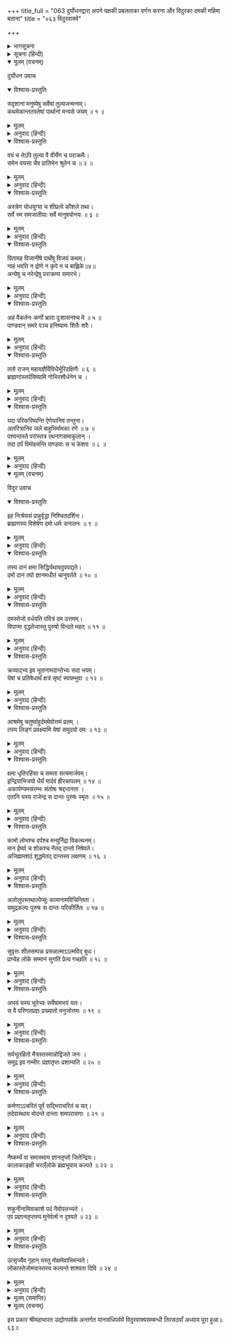 +++
title_full = "063 दुर्योधनद्वारा अपने पक्षकी प्रबलताका वर्णन करना और विदुरका दमकी महिमा बताना"
title = "०६३ विदुरवाक्ये"

+++

<details><summary>भागसूचना</summary>

त्रिषष्टितमोऽध्यायः
</details>

<details><summary>सूचना (हिन्दी)</summary>

दुर्योधनद्वारा अपने पक्षकी प्रबलताका वर्णन करना और विदुरका दमकी महिमा बताना
</details>

<details open><summary>मूलम् (वचनम्)</summary>

दुर्योधन उवाच
</details>

<details open><summary>विश्वास-प्रस्तुतिः</summary>

सदृशानां मनुष्येषु सर्वेषां तुल्यजन्मनाम्।  
कथमेकान्ततस्तेषां पार्थानां मन्यसे जयम् ॥ १ ॥
</details>

<details><summary>मूलम्</summary>

सदृशानां मनुष्येषु सर्वेषां तुल्यजन्मनाम्।  
कथमेकान्ततस्तेषां पार्थानां मन्यसे जयम् ॥ १ ॥
</details>

<details><summary>अनुवाद (हिन्दी)</summary>

_दुर्योधन बोला—_ पितामह! मनुष्योंमें हम और पाण्डव शिक्षाकी दृष्टिसे समान हैं, हमारा जन्म भी एक ही कुलमें हुआ है; फिर आप यह कैसे मानते हैं कि युद्धमें एकमात्र कुन्तीकुमारोंकी ही विजय होगी॥१॥
</details>

<details open><summary>विश्वास-प्रस्तुतिः</summary>

वयं च तेऽपि तुल्या वै वीर्येण च पराक्रमैः।  
समेन वयसा चैव प्रातिभेन श्रुतेन च ॥ २ ॥
</details>

<details><summary>मूलम्</summary>

वयं च तेऽपि तुल्या वै वीर्येण च पराक्रमैः।  
समेन वयसा चैव प्रातिभेन श्रुतेन च ॥ २ ॥
</details>

<details><summary>अनुवाद (हिन्दी)</summary>

बल, पराक्रम, समवयस्कता, प्रतिभा और शास्त्रज्ञान—इन सभी दृष्टियोंसे हमलोग और पाण्डव समान ही हैं॥
</details>

<details open><summary>विश्वास-प्रस्तुतिः</summary>

अस्त्रेण योधयुग्या च शीघ्रत्वे कौशले तथा।  
सर्वे स्म समजातीयाः सर्वे मानुषयोनयः ॥ ३ ॥
</details>

<details><summary>मूलम्</summary>

अस्त्रेण योधयुग्या च शीघ्रत्वे कौशले तथा।  
सर्वे स्म समजातीयाः सर्वे मानुषयोनयः ॥ ३ ॥
</details>

<details><summary>अनुवाद (हिन्दी)</summary>

अस्त्र-बल, योद्धाओंके संग्रह, हाथोंकी फुर्ती तथा युद्धकौशलमें भी हम और वे एक-से ही हैं, सभी समान जातिके हैं और सब-के-सब मनुष्ययोनिमें ही उत्पन्न हुए हैं॥३॥
</details>

<details open><summary>विश्वास-प्रस्तुतिः</summary>

पितामह विजानीषे पार्थेषु विजयं कथम्।  
नाहं भवति न द्रोणे न कृपे न च बाह्लिके॥४॥  
अन्येषु च नरेन्द्रेषु पराक्रम्य समारभे।
</details>

<details><summary>मूलम्</summary>

पितामह विजानीषे पार्थेषु विजयं कथम्।  
नाहं भवति न द्रोणे न कृपे न च बाह्लिके॥४॥  
अन्येषु च नरेन्द्रेषु पराक्रम्य समारभे।
</details>

<details><summary>अनुवाद (हिन्दी)</summary>

दादाजी! ऐसी दशामें भी आप कैसे जानते हैं कि विजय कुन्तीपुत्रोंकी ही होगी। मैं, आप, द्रोणाचार्य, कृपाचार्य, बाह्लिक तथा अन्य राजाओंके पराक्रमका भरोसा करके युद्धका आरम्भ नहीं कर रहा हूँ॥४॥
</details>

<details open><summary>विश्वास-प्रस्तुतिः</summary>

अहं वैकर्तनः कर्णो भ्राता दुःशासनश्च मे ॥ ५ ॥  
पाण्डवान् समरे पञ्च हनिष्यामः शितैः शरैः।
</details>

<details><summary>मूलम्</summary>

अहं वैकर्तनः कर्णो भ्राता दुःशासनश्च मे ॥ ५ ॥  
पाण्डवान् समरे पञ्च हनिष्यामः शितैः शरैः।
</details>

<details><summary>अनुवाद (हिन्दी)</summary>

मैं, विकर्तनपुत्र कर्ण तथा मेरा भाई दुःशासन—हम तीन ही मिलकर युद्धभूमिमें पाँचों पाण्डवोंको तीक्ष्ण बाणोंसे मार डालेंगे॥५॥
</details>

<details open><summary>विश्वास-प्रस्तुतिः</summary>

ततो राजन् महायज्ञैर्विविधैर्भूरिदक्षिणैः ॥ ६ ॥  
ब्राह्मणांस्तर्पयिष्यामि गोभिरश्वैर्धनेन च ।
</details>

<details><summary>मूलम्</summary>

ततो राजन् महायज्ञैर्विविधैर्भूरिदक्षिणैः ॥ ६ ॥  
ब्राह्मणांस्तर्पयिष्यामि गोभिरश्वैर्धनेन च ।
</details>

<details><summary>अनुवाद (हिन्दी)</summary>

राजन्! तदनन्तर पर्याप्त दक्षिणावाले विविध महायज्ञोंका अनुष्ठान करके गायें, घोड़े और धन दानमें देकर ब्राह्मणोंको तृप्त करूँगा॥६॥
</details>

<details open><summary>विश्वास-प्रस्तुतिः</summary>

यदा परिकरिष्यन्ति ऐणेयानिव तन्तुना।  
अतरित्रानिव जले बाहुभिर्मामका रणे ॥ ७ ॥  
पश्यन्तस्ते परांस्तत्र रथनागसमाकुलान् ।  
तदा दर्पं विमोक्ष्यन्ति पाण्डवाः स च केशवः ॥ ८ ॥
</details>

<details><summary>मूलम्</summary>

यदा परिकरिष्यन्ति ऐणेयानिव तन्तुना।  
अतरित्रानिव जले बाहुभिर्मामका रणे ॥ ७ ॥  
पश्यन्तस्ते परांस्तत्र रथनागसमाकुलान् ।  
तदा दर्पं विमोक्ष्यन्ति पाण्डवाः स च केशवः ॥ ८ ॥
</details>

<details><summary>अनुवाद (हिन्दी)</summary>

जैसे व्याध हरिणके बच्चोंको जाल या फंदेमें फँसाकर खींचते हैं और जैसे जलका प्रवाह कर्णधाररहित नौकारोहियोंको भँवरमें डुबो देता है, उसी प्रकार जब मेरे सैनिक अपने बाहुबलसे पाण्डवोंको पीड़ित करेंगे, उस समय रथ और हाथीसवारोंसे भरी हुई मेरी विशाल वाहिनीकी ओर देखते हुए वे पाण्डव और वह श्रीकृष्ण सब अपना अहंकार त्याग देंगे॥७-८॥
</details>

<details open><summary>मूलम् (वचनम्)</summary>

विदुर उवाच
</details>

<details open><summary>विश्वास-प्रस्तुतिः</summary>

इह निःश्रेयसं प्राहुर्वृद्धा निश्चितदर्शिनः।  
ब्राह्मणस्य विशेषेण दमो धर्मः सनातनः ॥ ९ ॥
</details>

<details><summary>मूलम्</summary>

इह निःश्रेयसं प्राहुर्वृद्धा निश्चितदर्शिनः।  
ब्राह्मणस्य विशेषेण दमो धर्मः सनातनः ॥ ९ ॥
</details>

<details><summary>अनुवाद (हिन्दी)</summary>

विदुरने कहा—सिद्धान्तके जाननेवाले वृद्ध पुरुष कहते हैं कि इस संसारमें दम ही कल्याणका परम साधन है। ब्राह्मणके लिये तो विशेषरूपसे है। वही सनातनधर्म है॥९॥
</details>

<details open><summary>विश्वास-प्रस्तुतिः</summary>

तस्य दानं क्षमा सिद्धिर्यथावदुपपद्यते।  
दमो दानं तपो ज्ञानमधीतं चानुवर्तते ॥ १० ॥
</details>

<details><summary>मूलम्</summary>

तस्य दानं क्षमा सिद्धिर्यथावदुपपद्यते।  
दमो दानं तपो ज्ञानमधीतं चानुवर्तते ॥ १० ॥
</details>

<details><summary>अनुवाद (हिन्दी)</summary>

जो दमरूपी गुणसे युक्त है, उसीको दान, क्षमा और सिद्धिका यथार्थ लाभ प्राप्त होता है; क्योंकि दम ही दान, तपस्या, ज्ञान और स्वाध्यायका सम्पादन करता है॥
</details>

<details open><summary>विश्वास-प्रस्तुतिः</summary>

दमस्तेजो वर्धयति पवित्रं दम उत्तमम्।  
विपाप्मा वृद्धतेजास्तु पुरुषो विन्दते महत् ॥ ११ ॥
</details>

<details><summary>मूलम्</summary>

दमस्तेजो वर्धयति पवित्रं दम उत्तमम्।  
विपाप्मा वृद्धतेजास्तु पुरुषो विन्दते महत् ॥ ११ ॥
</details>

<details><summary>अनुवाद (हिन्दी)</summary>

दम तेजकी वृद्धि करता है। दम पवित्र एवं उत्तम साधन है। दमसे निष्पाप एवं बढ़े हुए तेजसे सम्पन्न पुरुष परब्रह्म परमात्माको प्राप्त कर लेता है॥११॥
</details>

<details open><summary>विश्वास-प्रस्तुतिः</summary>

क्रव्याद्भ्य इव भूतानामदान्तेभ्यः सदा भयम्।  
येषां च प्रतिषेधार्थं क्षत्रं सृष्टं स्वयम्भुवा ॥ १२ ॥
</details>

<details><summary>मूलम्</summary>

क्रव्याद्भ्य इव भूतानामदान्तेभ्यः सदा भयम्।  
येषां च प्रतिषेधार्थं क्षत्रं सृष्टं स्वयम्भुवा ॥ १२ ॥
</details>

<details><summary>अनुवाद (हिन्दी)</summary>

जैसे मांसभोजी हिंसक पशुओंसे सब जीव डरते रहते हैं, उसी प्रकार अदान्त (असंयमी) पुरुषोंसे सभी प्राणियोंको सदा भय बना रहता है, जिनको हिंसा आदि दुष्कर्मोंसे रोकनेके लिये ब्रह्माजीने क्षत्रिय-जातिकी सृष्टि की है॥१२॥
</details>

<details open><summary>विश्वास-प्रस्तुतिः</summary>

आश्रमेषु चतुर्ष्वाहुर्दममेवोत्तमं व्रतम् ।  
तस्य लिङ्गं प्रवक्ष्यामि येषां समुदयो दमः ॥ १३ ॥
</details>

<details><summary>मूलम्</summary>

आश्रमेषु चतुर्ष्वाहुर्दममेवोत्तमं व्रतम् ।  
तस्य लिङ्गं प्रवक्ष्यामि येषां समुदयो दमः ॥ १३ ॥
</details>

<details><summary>अनुवाद (हिन्दी)</summary>

चारों आश्रमोंमें दमको ही उत्तम व्रत बताया गया है। यह दम जिन पुरुषोंके अभ्यासमें आकर उनके अभ्युदयका कारण बन जाता है, उनमें प्रकट होनेवाले चिह्नोंका मैं वर्णन करता हूँ॥१३॥
</details>

<details open><summary>विश्वास-प्रस्तुतिः</summary>

क्षमा धृतिरहिंसा च समता सत्यमार्जवम्।  
इन्द्रियाभिजयो धैर्यं मार्दवं ह्रीरचापलम् ॥ १४ ॥  
अकार्पण्यमसंरम्भः संतोषः श्रद्दधानता ।  
एतानि यस्य राजेन्द्र स दान्तः पुरुषः स्मृतः ॥ १५ ॥
</details>

<details><summary>मूलम्</summary>

क्षमा धृतिरहिंसा च समता सत्यमार्जवम्।  
इन्द्रियाभिजयो धैर्यं मार्दवं ह्रीरचापलम् ॥ १४ ॥  
अकार्पण्यमसंरम्भः संतोषः श्रद्दधानता ।  
एतानि यस्य राजेन्द्र स दान्तः पुरुषः स्मृतः ॥ १५ ॥
</details>

<details><summary>अनुवाद (हिन्दी)</summary>

राजेन्द्र! जिस पुरुषमें क्षमा, धैर्य, अहिंसा, सम-दर्शिता, सत्य, सरलता, इन्द्रियसंयम, धीरता, मृदुता, लज्जा, स्थिरता, उदारता, अक्रोध, संतोष और श्रद्धा—ये गुण विद्यमान हैं, वह पुरुष दान्त (इन्द्रियविजयी) माना गया है॥१४-१५॥
</details>

<details open><summary>विश्वास-प्रस्तुतिः</summary>

कामो लोभश्च दर्पश्च मन्युर्निद्रा विकत्थनम्।  
मान ईर्ष्या च शोकश्च नैतद् दान्तो निषेवते।  
अजिह्ममशठं शुद्धमेतद् दान्तस्य लक्षणम् ॥ १६ ॥
</details>

<details><summary>मूलम्</summary>

कामो लोभश्च दर्पश्च मन्युर्निद्रा विकत्थनम्।  
मान ईर्ष्या च शोकश्च नैतद् दान्तो निषेवते।  
अजिह्ममशठं शुद्धमेतद् दान्तस्य लक्षणम् ॥ १६ ॥
</details>

<details><summary>अनुवाद (हिन्दी)</summary>

दमनशील पुरुष काम, लोभ, अभिमान, क्रोध, निद्रा, आत्मप्रशंसा, मान, ईर्ष्या तथा शोक—इन दुर्गुणोंको अपने पास नहीं फटकने देता। कुटिलता और शठताका अभाव तथा आत्मशुद्धि यह दमयुक्त पुरुषका लक्षण है॥१६॥
</details>

<details open><summary>विश्वास-प्रस्तुतिः</summary>

अलोलुपस्तथाल्पेप्सुः कामानामविचिन्तिता ।  
समुद्रकल्पः पुरुषः स दान्तः परिकीर्तितः ॥ १७ ॥
</details>

<details><summary>मूलम्</summary>

अलोलुपस्तथाल्पेप्सुः कामानामविचिन्तिता ।  
समुद्रकल्पः पुरुषः स दान्तः परिकीर्तितः ॥ १७ ॥
</details>

<details><summary>अनुवाद (हिन्दी)</summary>

जो निर्लोभ, कम-से-कम चाहनेवाला, भोगोंके चिन्तनसे दूर रहनेवाला तथा समुद्रके समान गम्भीर है, उस पुरुषको दान्त (इन्द्रियसंयमी) कहा गया है॥१७॥
</details>

<details open><summary>विश्वास-प्रस्तुतिः</summary>

सुवृत्तः शीलसम्पन्नः प्रसन्नात्माऽऽत्मविद् बुधः।  
प्राप्येह लोके सम्मानं सुगतिं प्रेत्य गच्छति ॥ १८ ॥
</details>

<details><summary>मूलम्</summary>

सुवृत्तः शीलसम्पन्नः प्रसन्नात्माऽऽत्मविद् बुधः।  
प्राप्येह लोके सम्मानं सुगतिं प्रेत्य गच्छति ॥ १८ ॥
</details>

<details><summary>अनुवाद (हिन्दी)</summary>

जो सदाचारी, शीलवान्, प्रसन्नचित्त तथा आत्मज्ञानी विद्वान् है वह इस जगत्‌में सम्मान पाकर मृत्युके पश्चात् उत्तम गतिका भागी होता है॥१८॥
</details>

<details open><summary>विश्वास-प्रस्तुतिः</summary>

अभयं यस्य भूतेभ्यः सर्वेषामभयं यतः।  
स वै परिणतप्रज्ञः प्रख्यातो मनुजोत्तमः ॥ १९ ॥
</details>

<details><summary>मूलम्</summary>

अभयं यस्य भूतेभ्यः सर्वेषामभयं यतः।  
स वै परिणतप्रज्ञः प्रख्यातो मनुजोत्तमः ॥ १९ ॥
</details>

<details><summary>अनुवाद (हिन्दी)</summary>

जिसे समस्त प्राणियोंसे निर्भयता प्राप्त हो गयी हो तथा जिससे सभी प्राणियोंका भय दूर हो गया हो, वह परिपक्व बुद्धिवाला पुरुष मनुष्योंमें श्रेष्ठ कहा गया है॥१९॥
</details>

<details open><summary>विश्वास-प्रस्तुतिः</summary>

सर्वभूतहितो मैत्रस्तस्मान्नोद्विजते जनः ।  
समुद्र इव गम्भीरः प्रज्ञातृप्तः प्रशाम्यति ॥ २० ॥
</details>

<details><summary>मूलम्</summary>

सर्वभूतहितो मैत्रस्तस्मान्नोद्विजते जनः ।  
समुद्र इव गम्भीरः प्रज्ञातृप्तः प्रशाम्यति ॥ २० ॥
</details>

<details><summary>अनुवाद (हिन्दी)</summary>

जो सम्पूर्ण भूतोंका हित चाहनेवाला और सबके प्रति मैत्रीभाव रखनेवाला है, उससे किसी भी पुरुषको उद्वेग नहीं प्राप्त होता है। जो समुद्रके समान गम्भीर एवं उत्कृष्ट ज्ञानरूपी अमृतसे तृप्त है, वही परम शान्तिका भागी होता है॥२०॥
</details>

<details open><summary>विश्वास-प्रस्तुतिः</summary>

कर्मणाऽऽचरितं पूर्वं सद्भिराचरितं च यत्।  
तदेवास्थाय मोदन्ते दान्ताः शमपरायणाः ॥ २१ ॥
</details>

<details><summary>मूलम्</summary>

कर्मणाऽऽचरितं पूर्वं सद्भिराचरितं च यत्।  
तदेवास्थाय मोदन्ते दान्ताः शमपरायणाः ॥ २१ ॥
</details>

<details><summary>अनुवाद (हिन्दी)</summary>

जो कर्तव्य कर्मोंद्वारा आचरित है तथा पहलेके साधुपुरुषोंके द्वारा जिसका आचरण किया गया है, उसे अपनाकर शम-दमसे सम्पन्न पुरुष सदा आनन्दमग्न रहते हैं॥२१॥
</details>

<details open><summary>विश्वास-प्रस्तुतिः</summary>

नैष्कर्म्यं वा समास्थाय ज्ञानतृप्तो जितेन्द्रियः।  
कालाकाङ्क्षी चरल्ँलोके ब्रह्मभूयाय कल्पते ॥ २२ ॥
</details>

<details><summary>मूलम्</summary>

नैष्कर्म्यं वा समास्थाय ज्ञानतृप्तो जितेन्द्रियः।  
कालाकाङ्क्षी चरल्ँलोके ब्रह्मभूयाय कल्पते ॥ २२ ॥
</details>

<details><summary>अनुवाद (हिन्दी)</summary>

अथवा जो ज्ञानसे तृप्त जितेन्द्रिय पुरुष नैष्कर्म्यका आश्रय लेकर कालकी प्रतीक्षा करता हुआ अनासक्तभावसे लोकमें विचरता रहता है, वह ब्रह्मभावको प्राप्त होनेमें समर्थ होता है॥२२॥
</details>

<details open><summary>विश्वास-प्रस्तुतिः</summary>

शकुनीनामिवाकाशे पदं नैवोपलभ्यते ।  
एवं प्रज्ञानतृप्तस्य मुनेर्वर्त्म न दृश्यते ॥ २३ ॥
</details>

<details><summary>मूलम्</summary>

शकुनीनामिवाकाशे पदं नैवोपलभ्यते ।  
एवं प्रज्ञानतृप्तस्य मुनेर्वर्त्म न दृश्यते ॥ २३ ॥
</details>

<details><summary>अनुवाद (हिन्दी)</summary>

जैसे आकाशमें पक्षियोंके चरणचिह्न नहीं दिखायी देते हैं, वैसे ही ज्ञानानन्दसे तृप्त मुनिका मार्ग दृष्टिगोचर नहीं होता है अर्थात् समझमें नहीं आता है॥२३॥
</details>

<details open><summary>विश्वास-प्रस्तुतिः</summary>

उत्सृज्यैव गृहान् यस्तु मोक्षमेवाभिमन्यते।  
लोकास्तेजोमयास्तस्य कल्पन्ते शाश्वता दिवि ॥ २४ ॥
</details>

<details><summary>मूलम्</summary>

उत्सृज्यैव गृहान् यस्तु मोक्षमेवाभिमन्यते।  
लोकास्तेजोमयास्तस्य कल्पन्ते शाश्वता दिवि ॥ २४ ॥
</details>

<details><summary>अनुवाद (हिन्दी)</summary>

जो गृहस्थाश्रमको त्यागकर मोक्षको ही आदर देता है, उसके लिये द्युलोकमें तेजोमय सनातन स्थानकी प्राप्ति होती है॥२४॥
</details>

<details><summary>मूलम् (समाप्तिः)</summary>

इति श्रीमहाभारते उद्योगपर्वणि यानसंधिपर्वणि विदुरवाक्ये त्रिषष्टितमोऽध्यायः ॥ ६३ ॥
</details>

<details open><summary>मूलम् (वचनम्)</summary>

इस प्रकार श्रीमहाभारत उद्योगपर्वके अन्तर्गत यानसंधिपर्वमें विदुरवाक्यसम्बन्धी तिरसठवाँ अध्याय पूरा हुआ॥६३॥
</details>
